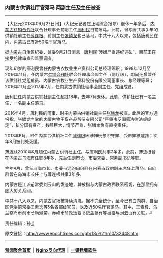 ### 内蒙古供销社厅官落马 两副主任及主任被查
------------------------

<p>【大纪元2018年09月22日讯】（大纪元记者庄正明综合报导）退休一年多后，<a href="http://www.epochtimes.com/gb/tag/%E5%86%85%E8%92%99%E5%8F%A4.html">内蒙古</a><a href="http://www.epochtimes.com/gb/tag/%E4%BE%9B%E9%94%80%E5%90%88%E4%BD%9C%E7%A4%BE.html">供销合作社</a>联合社理事会前副主任<a href="http://www.epochtimes.com/gb/tag/%E5%94%90%E5%88%A9%E6%B0%91.html">唐利民</a>日前落马。此前，曾与唐共事多年的供销社前主任<a href="http://www.epochtimes.com/gb/tag/%E8%96%84%E8%BF%9E%E6%A0%B9.html">薄连根</a>、前副主任<a href="http://www.epochtimes.com/gb/tag/%E5%BC%A0%E9%B3%9E%E9%BE%99.html">张鳞龙</a>也已落马。中共十八大以来，包括唐利民在内，内蒙古已有近50名厅官落马。</p>
<p>据<a href="http://www.epochtimes.com/gb/tag/%E5%86%85%E8%92%99%E5%8F%A4.html">内蒙古</a>自治区纪委、监委9月21日消息，<a href="http://www.epochtimes.com/gb/tag/%E5%94%90%E5%88%A9%E6%B0%91.html">唐利民</a>“涉嫌严重违纪违法”，目前正在接受纪律审查和监察调查。</p>
<p>现年61岁的唐利民曾任内蒙古农牧业生产资料公司总经理等职；1998年12月至2016年11月，任内蒙古<a href="http://www.epochtimes.com/gb/tag/%E4%BE%9B%E9%94%80%E5%90%88%E4%BD%9C%E7%A4%BE.html">供销合作社</a>联合社理事会副主任（副厅级），期间还曾兼任该供销社党组成员、内蒙古农牧业生产资料股份有限公司董事长、总经理等职；2016年11月至2017年7月，任内蒙古供销社理事会副主任、党组成员。</p>
<p>唐利民任内蒙古供销社副主任超过18年，去年7月退休。此前，供销社已有一名主任、一名副主任落马。</p>
<p>2016年4月，唐利民的同事、时任内蒙古供销社副主任<a href="http://www.epochtimes.com/gb/tag/%E5%BC%A0%E9%B3%9E%E9%BE%99.html">张鳞龙</a>被查。此后的官方通报指，张鳞龙主掌的内蒙古牧王畜产品股份有限公司“严重违反国家法律法规规定”，私分国有资产，数额巨大，情节严重，张鳞龙负有直接责任。</p>
<p>2013年6月，时任内蒙古供销社主任<a href="http://www.epochtimes.com/gb/tag/%E8%96%84%E8%BF%9E%E6%A0%B9.html">薄连根</a>因涉嫌玩忽职守罪、受贿罪被逮捕；次年8月被判处死缓。</p>
<p>薄连根2010年5月起任内蒙古供销社主任，与唐利民共事3年多。此前，薄连根曾在内蒙古乌海市任职8年多，先后任副市长、市委常委、常务副书记等职。</p>
<p>今年4月，曾任乌海市长、市委书记的白向群在内蒙古政府副主席任上落马。白向群曾在乌海市长任上与薄连根共事3年多。</p>
<p>内蒙古是江派前常委刘云山的发迹地，其被指与内蒙古政界联系密切，在那里拥有庞大的关系网。</p>
<p>中共十八大以来，内蒙古官场被持续清洗。据不完全统计，至今已有白向群、自治区党委前常委王素逸等5名省部级官员，以及近50名厅官落马。其中，王素毅、乌兰察布市前市长陶淑菊、赤峰市前政法委书记孟繁有等被指与刘云山有关联。#</p>
<p>责任编辑：孙芸</p>

原文链接：http://www.epochtimes.com/gb/18/9/21/n10732448.htm


------------------------
#### [禁闻聚合首页](https://github.com/gfw-breaker/banned-news/blob/master/README.md) &nbsp;|&nbsp; [Nginx反向代理](https://github.com/gfw-breaker/open-proxy/blob/master/README.md) &nbsp;|&nbsp; [一键翻墙软件](https://github.com/gfw-breaker/nogfw/blob/master/README.md)